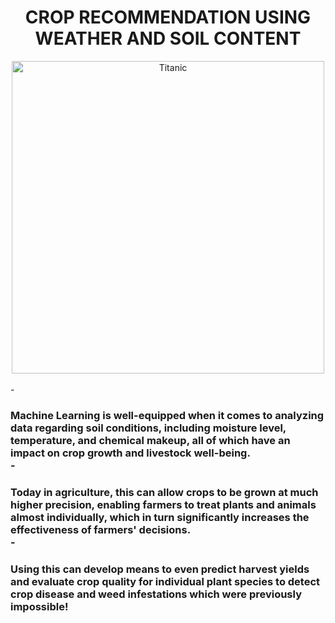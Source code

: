 # <center>CROP RECOMMENDATION USING WEATHER AND SOIL CONTENT</center>
<center><img src= "https://media.nationalgeographic.org/assets/photos/120/983/091a0e2f-b93d-481b-9a60-db520c87ec33.jpg" alt ="Titanic" style='width:500px;'></center><br>
- <h3> Machine Learning is well-equipped when it comes to analyzing data regarding soil conditions, including moisture level, temperature, and chemical makeup, all of which have an impact on crop growth and livestock well-being.<br>
- <h3> Today in agriculture, this can allow crops to be grown at much higher precision, enabling farmers to treat plants and animals almost individually, which in turn significantly increases the effectiveness of farmers' decisions.<br>
- <h3> Using this can develop means to even predict harvest yields and evaluate crop quality for individual plant species to detect crop disease and weed infestations which were previously impossible!
